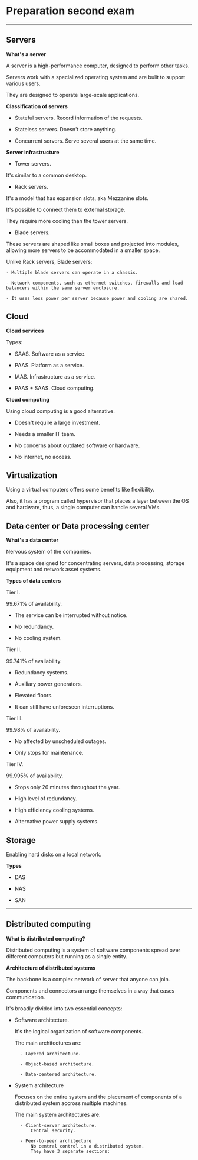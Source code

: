 # Preparation second exam

-------------

## Servers 

**What's a server**

A server is a high-performance computer, designed to perform other tasks.

Servers work with a specialized operating system and are bulit to support various users.

They are designed to operate large-scale applications.

**Classification of servers**

- Stateful servers. Record information of the requests.

- Stateless servers. Doesn't store anything.

- Concurrent servers. Serve several users at the same time.

**Server infrastructure**

- Tower servers.

It's similar to a common desktop. 

- Rack servers. 

It's a model that has expansion slots, aka Mezzanine slots.

It's possible to connect them to external storage.

They require more cooling than the tower servers.

- Blade servers.

These servers are shaped like small boxes and projected into modules, allowing more servers to be accommodated in a smaller space.

Unlike Rack servers, Blade servers:

    - Multiple blade servers can operate in a chassis.

    - Network components, such as ethernet switches, firewalls and load balancers within the same server enclosure.

    - It uses less power per server because power and cooling are shared.

## Cloud
**Cloud services**

Types:

- SAAS. Software as a service.

- PAAS. Platform as a service.

- IAAS. Infrastructure as a service.

- PAAS + SAAS. Cloud computing.

**Cloud computing**

Using cloud computing is a good alternative.

- Doesn't require a large investment.

- Needs a smaller IT team.

- No concerns about outdated software or hardware.

- No internet, no access.


## Virtualization

Using a virtual computers offers some benefits like flexibility.

Also, it has a program called hypervisor that places a layer between the OS and hardware, thus, a single computer can handle several VMs.

## Data center or Data processing center

**What's a data center**

Nervous system of the companies.

It's a space designed for concentrating servers, data processing, storage equipment and network asset systems.

**Types of data centers**

Tier I.

99.671% of availability.

- The service can be interrupted without notice.

- No redundancy.

- No cooling system.

Tier II.

99.741% of availability.

- Redundancy systems.

- Auxiliary power generators.

- Elevated floors. 

- It can still have unforeseen interruptions.

Tier III.

99.98% of availability.

- No affected by unscheduled outages.

- Only stops for maintenance.

Tier IV.

99.995% of availability.

- Stops only 26 minutes throughout the year.

- High level of redundancy.

- High efficiency cooling systems.

- Alternative power supply systems.

## Storage

Enabling hard disks on a local network.

**Types**

- DAS 

- NAS 

- SAN

-------------

## Distributed computing

**What is distributed computing?**

Distributed computing is a system of software components spread over different computers but running as a single entity.

**Architecture of distributed systems**

The backbone is a complex network of server that anyone can join.

Components and connectors arrange themselves in a way that eases communication.

It's broadly divided into two essential concepts:

- Software architecture.

    It's the logical organization of software components.

    The main architectures are:

        - Layered architecture.

        - Object-based architecture.

        - Data-centered architecture. 

- System architecture

    Focuses on the entire system and the placement of components of a distributed system accross multiple machines. 

    The main system architectures are:

        - Client-server architecture.
            Central security.

        - Peer-to-peer architecture
            No central control in a distributed system. 
            They have 3 separate sections:
            




